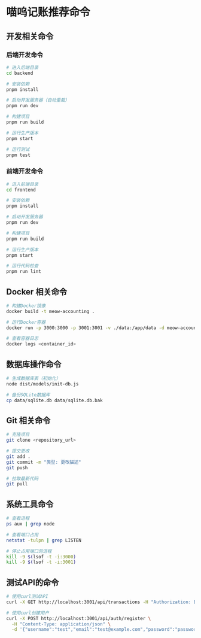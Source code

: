 # 喵呜记账推荐命令

## 开发相关命令

### 后端开发命令

```bash
# 进入后端目录
cd backend

# 安装依赖
pnpm install

# 启动开发服务器（自动重载）
pnpm run dev

# 构建项目
pnpm run build

# 运行生产版本
pnpm start

# 运行测试
pnpm test
```

### 前端开发命令

```bash
# 进入前端目录
cd frontend

# 安装依赖
pnpm install

# 启动开发服务器
pnpm run dev

# 构建项目
pnpm run build

# 运行生产版本
pnpm start

# 运行代码检查
pnpm run lint
```

## Docker 相关命令

```bash
# 构建Docker镜像
docker build -t meow-accounting .

# 运行Docker容器
docker run -p 3000:3000 -p 3001:3001 -v ./data:/app/data -d meow-accounting

# 查看容器日志
docker logs <container_id>
```

## 数据库操作命令

```bash
# 生成数据库表（初始化）
node dist/models/init-db.js

# 备份SQLite数据库
cp data/sqlite.db data/sqlite.db.bak
```

## Git 相关命令

```bash
# 克隆项目
git clone <repository_url>

# 提交更改
git add .
git commit -m "类型: 更改描述"
git push

# 拉取最新代码
git pull
```

## 系统工具命令

```bash
# 查看进程
ps aux | grep node

# 查看端口占用
netstat -tulpn | grep LISTEN

# 停止占用端口的进程
kill -9 $(lsof -t -i:3000)
kill -9 $(lsof -t -i:3001)
```

## 测试API的命令

```bash
# 使用curl测试API
curl -X GET http://localhost:3001/api/transactions -H "Authorization: Bearer <token>"

# 使用curl创建用户
curl -X POST http://localhost:3001/api/auth/register \
  -H "Content-Type: application/json" \
  -d '{"username":"test","email":"test@example.com","password":"password123"}'
```